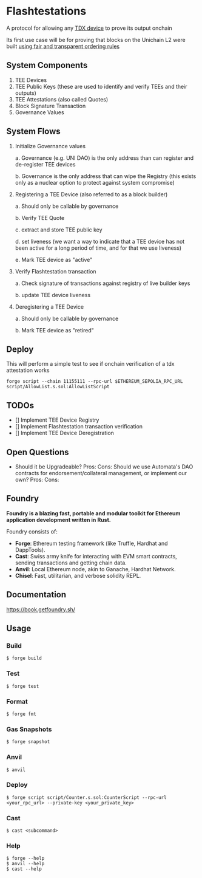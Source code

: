 # Flashtestations

A protocol for allowing any [TDX device](https://collective.flashbots.net/t/building-secure-ethereum-blocks-on-minimal-intel-tdx-confidential-vms/3795) to prove its output onchain

Its first use case will be for proving that blocks on the Unichain L2 were built [using fair and transparent ordering rules](https://blog.uniswap.org/rollup-boost-is-live-on-unichain)


## System Components

1. TEE Devices
1. TEE Public Keys (these are used to identify and verify TEEs and their outputs)
1. TEE Attestations (also called Quotes)
1. Block Signature Transaction
1. Governance Values

## System Flows

1. Initialize Governance values
    
    a. Governance (e.g. UNI DAO) is the only address than can register and de-register TEE devices
    
    b. Governance is the only address that can wipe the Registry (this exists only as a nuclear option to protect against system compromise)
1. Registering a TEE Device (also referred to as a block builder)
    
    a. Should only be callable by governance
    
    b. Verify TEE Quote
    
    c. extract and store TEE public key
    
    d. set liveness (we want a way to indicate that a TEE device has not been active for a long period of time, and for that we use liveness)
    
    e. Mark TEE device as "active"
1. Verify Flashtestation transaction
    
    a. Check signature of transactions against registry of live builder keys
    
    b. update TEE device liveness
1. Deregistering a TEE Device
    
    a. Should only be callable by governance
    
    b. Mark TEE device as "retired"

## Deploy

This will perform a simple test to see if onchain verification of a tdx attestation works

`forge script --chain 11155111 --rpc-url $ETHEREUM_SEPOLIA_RPC_URL script/AllowList.s.sol:AllowListScript`

## TODOs

- [] Implement TEE Device Registry
- [] Implement Flashtestation transaction verification
- [] Implement TEE Device Deregistration

## Open Questions
- Should it be Upgradeable?
    Pros:
    Cons:
Should we use Automata's DAO contracts for endorsement/collateral management, or implement our own?
    Pros:
    Cons:


## Foundry

**Foundry is a blazing fast, portable and modular toolkit for Ethereum application development written in Rust.**

Foundry consists of:

-   **Forge**: Ethereum testing framework (like Truffle, Hardhat and DappTools).
-   **Cast**: Swiss army knife for interacting with EVM smart contracts, sending transactions and getting chain data.
-   **Anvil**: Local Ethereum node, akin to Ganache, Hardhat Network.
-   **Chisel**: Fast, utilitarian, and verbose solidity REPL.

## Documentation

https://book.getfoundry.sh/

## Usage

### Build

```shell
$ forge build
```

### Test

```shell
$ forge test
```

### Format

```shell
$ forge fmt
```

### Gas Snapshots

```shell
$ forge snapshot
```

### Anvil

```shell
$ anvil
```

### Deploy

```shell
$ forge script script/Counter.s.sol:CounterScript --rpc-url <your_rpc_url> --private-key <your_private_key>
```

### Cast

```shell
$ cast <subcommand>
```

### Help

```shell
$ forge --help
$ anvil --help
$ cast --help
```
